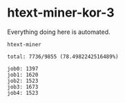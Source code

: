 # htext-miner-kor-3

Everything doing here is automated.

```
htext-miner

total: 7736/9855 (78.4982242516489%)

job0: 1397
job1: 1620
job2: 1523
job3: 1673
job4: 1523
```